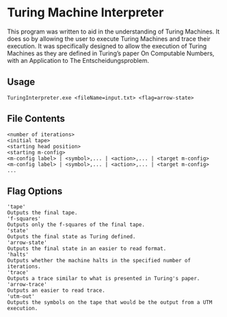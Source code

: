 # Turing Machine Interpreter
This program was written to aid in the understanding of Turing Machines.
It does so by allowing the user to execute Turing Machines and trace their execution.
It was specifically designed to allow the execution of Turing Machines as they are 
defined in Turing’s paper On Computable Numbers, with an Application to The Entscheidungsproblem.

## Usage
`TuringInterpreter.exe <fileName=input.txt> <flag=arrow-state>`

## File Contents
```
<number of iterations>
<initial tape>
<starting head position>
<starting m-config>
<m-config label> | <symbol>,... | <action>,... | <target m-config>
<m-config label> | <symbol>,... | <action>,... | <target m-config>
...
```

## Flag Options
```
'tape'
Outputs the final tape.
'f-squares'
Outputs only the f-squares of the final tape.
'state'
Outputs the final state as Turing defined.
'arrow-state'
Outputs the final state in an easier to read format.
'halts'
Outputs whether the machine halts in the specified number of iterations.
'trace'
Outputs a trace similar to what is presented in Turing's paper.
'arrow-trace'
Outputs an easier to read trace.
'utm-out'
Outputs the symbols on the tape that would be the output from a UTM execution.
```
